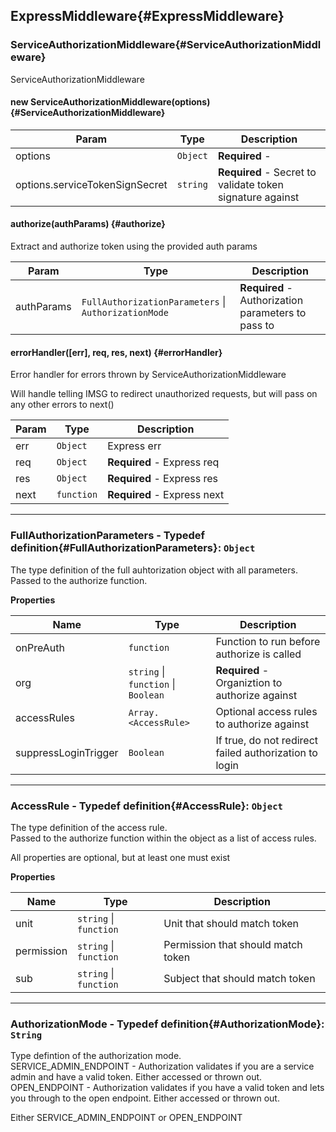 ## ExpressMiddleware{#ExpressMiddleware}


### ServiceAuthorizationMiddleware{#ServiceAuthorizationMiddleware}

ServiceAuthorizationMiddleware


#### new ServiceAuthorizationMiddleware(options) {#ServiceAuthorizationMiddleware}


| Param | Type | Description |
| --- | --- | --- |
| options | <code>Object</code> | **Required** -  |
| options.serviceTokenSignSecret | <code>string</code> | **Required** - Secret to validate token signature against |


#### authorize(authParams) {#authorize}

Extract and authorize token using the provided auth params


| Param | Type | Description |
| --- | --- | --- |
| authParams | <code>FullAuthorizationParameters</code> &#124; <code>AuthorizationMode</code> | **Required** - Authorization parameters to pass to |


#### errorHandler([err], req, res, next) {#errorHandler}

Error handler for errors thrown by ServiceAuthorizationMiddleware

Will handle telling IMSG to redirect unauthorized requests, but will pass on
any other errors to next()


| Param | Type | Description |
| --- | --- | --- |
| err | <code>Object</code> | Express err |
| req | <code>Object</code> | **Required** - Express req |
| res | <code>Object</code> | **Required** - Express res |
| next | <code>function</code> | **Required** - Express next |


---
### FullAuthorizationParameters - Typedef definition{#FullAuthorizationParameters}: <code>Object</code>

The type definition of the full auhtorization object with all parameters.  
Passed to the authorize function.


**Properties**

| Name | Type | Description |
| --- | --- | --- |
| onPreAuth | <code>function</code> | Function to run before authorize is called |
| org | <code>string</code> &#124; <code>function</code> &#124; <code>Boolean</code> | **Required** - Organiztion to authorize against |
| accessRules | <code>Array.&lt;AccessRule&gt;</code> | Optional access rules to authorize against |
| suppressLoginTrigger | <code>Boolean</code> | If true, do not redirect failed authorization to login |

---
### AccessRule - Typedef definition{#AccessRule}: <code>Object</code>

The type definition of the access rule.  
Passed to the authorize function within the <FullAuthorizationParameter> object as a list of access rules.  

All properties are optional, but at least one must exist


**Properties**

| Name | Type | Description |
| --- | --- | --- |
| unit | <code>string</code> &#124; <code>function</code> | Unit that should match token |
| permission | <code>string</code> &#124; <code>function</code> | Permission that should match token |
| sub | <code>string</code> &#124; <code>function</code> | Subject that should match token |

---
### AuthorizationMode - Typedef definition{#AuthorizationMode}: <code>String</code>

Type defintion of the authorization mode.  
SERVICE_ADMIN_ENDPOINT - Authorization validates if you are a service admin and have a valid token. Either accessed or thrown out.  
OPEN_ENDPOINT - Authorization validates if you have a valid token and lets you through to the open endpoint. Either accessed or thrown out.  

Either SERVICE_ADMIN_ENDPOINT or OPEN_ENDPOINT


